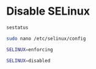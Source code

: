 # Disable SELinux

```bash
sestatus

```

```bash
sudo nano /etc/selinux/config

```

```bash
SELINUX=enforcing

```

```bash
SELINUX=disabled

```